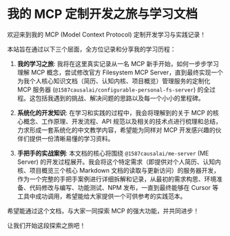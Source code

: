 # 我的 MCP 定制开发之旅与学习文档

欢迎来到我的 MCP (Model Context Protocol) 定制开发学习与实践记录！

本站旨在通过以下三个层面，全方位记录和分享我的学习历程：

1.  **我的学习之旅**: 我将在这里真实记录从一名 MCP 新手开始，如何一步步学习理解 MCP 概念，尝试修改官方 Filesystem MCP Server，直到最终实现一个为我个人核心知识文档（简历、认知内核、项目概览）管理服务的定制化 MCP 服务器 (`@1587causalai/configurable-personal-fs-server`) 的全过程。这包括我遇到的挑战、解决问题的思路以及每一个小小的里程碑。

2.  **系统化的开发知识**: 在学习和实践的过程中，我会将理解到的关于 MCP 的核心概念、工作原理、开发流程、API 规范以及相关的技术点进行梳理和总结，力求形成一套系统化的中文教学内容，希望能为同样对 MCP 开发感兴趣的伙伴们提供一份清晰易懂的学习资料。

3.  **手把手的实战案例**: 本文档的核心将围绕 `@1587causalai/me-server` (ME Server) 的开发过程展开。我会将这个特定需求（即提供对个人简历、认知内核、项目概览三个核心 Markdown 文档的读取与更新访问）的服务器开发，作为一个完整的手把手案例进行详细拆解和记录，从最初的需求构思、环境准备、代码修改与编写、功能测试、NPM 发布，一直到最终能够在 Cursor 等工具中成功调用，希望能给大家提供一个可供参考的实践范本。

希望能通过这个文档，与大家一同探索 MCP 的强大功能，并共同进步！

让我们开始这段探索之旅吧！ 